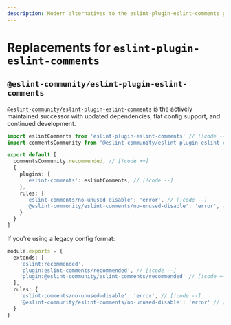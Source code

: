 ```yaml
---
description: Modern alternatives to the eslint-plugin-eslint-comments package for ESLint comment linting
---
```


# Replacements for `eslint-plugin-eslint-comments`

## `@eslint-community/eslint-plugin-eslint-comments`

[`@eslint-community/eslint-plugin-eslint-comments`](https://github.com/eslint-community/eslint-plugin-eslint-comments) is the actively maintained successor with updated dependencies, flat config support, and continued development.

```ts
import eslintComments from 'eslint-plugin-eslint-comments' // [!code --]
import commentsCommunity from '@eslint-community/eslint-plugin-eslint-comments/configs' // [!code ++]

export default [
  commentsCommunity.recommended, // [!code ++]
  {
    plugins: {
      'eslint-comments': eslintComments, // [!code --]
    },
    rules: {
      'eslint-comments/no-unused-disable': 'error', // [!code --]
      '@eslint-community/eslint-comments/no-unused-disable': 'error', // [!code ++]
    }
  }
]
```

If you're using a legacy config format:

```ts
module.exports = {
  extends: [
    'eslint:recommended',
    'plugin:eslint-comments/recommended', // [!code --]
    'plugin:@eslint-community/eslint-comments/recommended' // [!code ++]
  ],
  rules: {
    'eslint-comments/no-unused-disable': 'error', // [!code --]
    '@eslint-community/eslint-comments/no-unused-disable': 'error' // [!code ++]
  }
}
```
